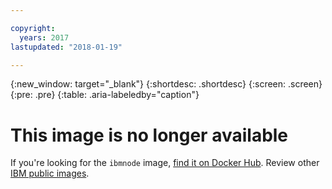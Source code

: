 ```yaml
---

copyright:
  years: 2017
lastupdated: "2018-01-19"

---
```


{:new_window: target="_blank"}
{:shortdesc: .shortdesc}
{:screen: .screen}
{:pre: .pre}
{:table: .aria-labeledby="caption"}

# This image is no longer available

If you're looking for the `ibmnode` image, [find it on Docker Hub](https://hub.docker.com/r/ibmcom/ibmnode/). Review other [IBM public images](../index.html).
